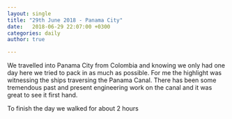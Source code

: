 ```yaml
---
layout: single
title: "29th June 2018 - Panama City"
date:   2018-06-29 22:07:00 +0300
categories: daily
author: true

---
```


We travelled into Panama City from Colombia and knowing we only had one day here we tried to pack in as much as possible. For me the highlight was witnessing the ships traversing the Panama Canal. There has been some tremendous past and present engineering work on the canal and it was great to see it first hand. 

To finish the day we walked for about 2 hours 

